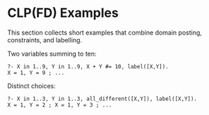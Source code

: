 # CLP(FD) Examples

This section collects short examples that combine domain posting, constraints, and labelling.

Two variables summing to ten:

```text
?- X in 1..9, Y in 1..9, X + Y #= 10, label([X,Y]).
X = 1, Y = 9 ; ...
```

Distinct choices:

```text
?- X in 1..3, Y in 1..3, all_different([X,Y]), label([X,Y]).
X = 1, Y = 2 ; X = 1, Y = 3 ; ...
```

